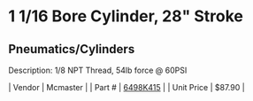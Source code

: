 # 1 1/16 Bore Cylinder, 28" Stroke
## Pneumatics/Cylinders
Description: 	1/8 NPT Thread, 54lb force @ 60PSI 

| Vendor | Mcmaster | 
| Part # | [6498K415](http://www.mcmaster.com/) | 
| Unit Price | $87.90 | 
